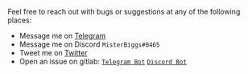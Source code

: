 Feel free to reach out with bugs or suggestions at any of the following places:

- Message me on [Telegram](https://t.me/MisterBiggs)
- Message me on Discord `MisterBiggs#0465`
- Tweet me on [Twitter](https://twitter.com/AnsonBiggs)
- Open an issue on gitlab: [`Telegram Bot`](https://gitlab.com/simple-stock-bots/simple-telegram-stock-bot) [`Discord Bot`](https://gitlab.com/simple-stock-bots/simple-discord-stock-bot)